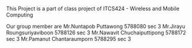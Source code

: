 This Project is a part of class project of ITCS424 - Wireless and Mobile Computing

Our group member are
Mr.Nuntapob Puttawong 5788080 sec 3
Mr.Jirayu Roungsuriyaviboon 5788126 sec 3
Mr.Nawavit Chuchaiputtipong 5788172 sec 3
Mr.Pamanut Chantaraumporn 5788295 sec 3
